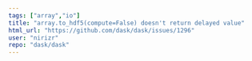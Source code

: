 ```yaml
---
tags: ["array","io"]
title: "array.to_hdf5(compute=False) doesn't return delayed value"
html_url: "https://github.com/dask/dask/issues/1296"
user: "nirizr"
repo: "dask/dask"
---
```


